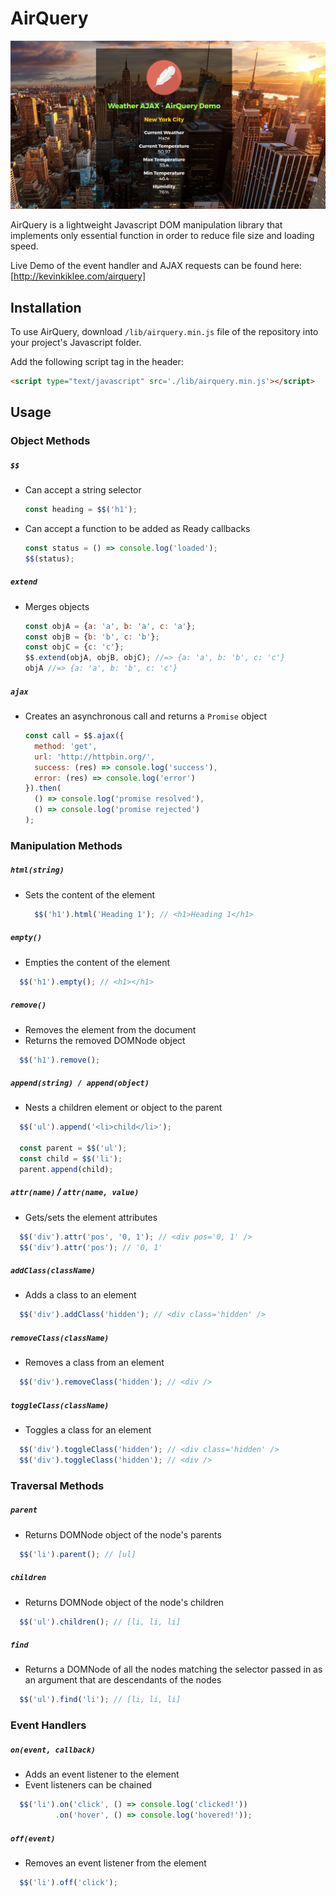 # AirQuery

![Demo Screenshot](/assets/airquery-demo.png)

AirQuery is a lightweight Javascript DOM manipulation library that implements only essential function in order to reduce file size and loading speed.

Live Demo of the event handler and AJAX requests can be found here: [http://kevinkiklee.com/airquery]

## Installation

To use AirQuery, download `/lib/airquery.min.js` file of the repository into your project's Javascript folder.

Add the following script tag in the header:

```html
<script type="text/javascript" src='./lib/airquery.min.js'></script>
```

## Usage

### Object Methods

##### `$$`
- Can accept a string selector
  ```javascript
  const heading = $$('h1');
  ```

- Can accept a function to be added as Ready callbacks
  ```javascript
  const status = () => console.log('loaded');
  $$(status);
  ```

##### `extend`
- Merges objects

  ```javascript
  const objA = {a: 'a', b: 'a', c: 'a'};
  const objB = {b: 'b', c: 'b'};
  const objC = {c: 'c'};
  $$.extend(objA, objB, objC); //=> {a: 'a', b: 'b', c: 'c'}
  objA //=> {a: 'a', b: 'b', c: 'c'}
  ```

##### `ajax`
- Creates an asynchronous call and returns a `Promise` object

  ```javascript
  const call = $$.ajax({
    method: 'get',
    url: 'http://httpbin.org/',
    success: (res) => console.log('success'),
    error: (res) => console.log('error')
  }).then(
    () => console.log('promise resolved'),
    () => console.log('promise rejected')
  );
  ```

### Manipulation Methods

##### `html(string)`
- Sets the content of the element

  ```javascript
    $$('h1').html('Heading 1'); // <h1>Heading 1</h1>
  ```

##### `empty()`
- Empties the content of the element
```javascript
  $$('h1').empty(); // <h1></h1>
```

##### `remove()`
- Removes the element from the document
- Returns the removed DOMNode object
```javascript
  $$('h1').remove();
```

##### `append(string) / append(object)`
- Nests a children element or object to the parent
```javascript
  $$('ul').append('<li>child</li>');

  const parent = $$('ul');
  const child = $$('li');
  parent.append(child);
```

##### `attr(name)` / `attr(name, value)`
- Gets/sets the element attributes
```javascript
  $$('div').attr('pos', '0, 1'); // <div pos='0, 1' />
  $$('div').attr('pos'); // '0, 1'
```

##### `addClass(className)`
- Adds a class to an element
```javascript
  $$('div').addClass('hidden'); // <div class='hidden' />
```

##### `removeClass(className)`
- Removes a class from an element
```javascript
  $$('div').removeClass('hidden'); // <div />
```

##### `toggleClass(className)`
- Toggles a class for an element
```javascript
  $$('div').toggleClass('hidden'); // <div class='hidden' />
  $$('div').toggleClass('hidden'); // <div />
```

### Traversal Methods

##### `parent`
- Returns DOMNode object of the node's parents
```javascript
  $$('li').parent(); // [ul]
```

##### `children`
- Returns DOMNode object of the node's children
```javascript
  $$('ul').children(); // [li, li, li]
```

##### `find`
- Returns a DOMNode of all the nodes matching the selector passed in as an argument that are descendants of the nodes
```javascript
  $$('ul').find('li'); // [li, li, li]
```

### Event Handlers

##### `on(event, callback)`
- Adds an event listener to the element
- Event listeners can be chained
```javascript
  $$('li').on('click', () => console.log('clicked!'))
          .on('hover', () => console.log('hovered!'));
```

##### `off(event)`
- Removes an event listener from the element
```javascript
  $$('li').off('click');
```
